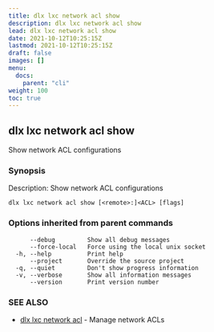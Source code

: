 ```yaml
---
title: dlx lxc network acl show
description: dlx lxc network acl show
lead: dlx lxc network acl show
date: 2021-10-12T10:25:15Z
lastmod: 2021-10-12T10:25:15Z
draft: false
images: []
menu:
  docs:
    parent: "cli"
weight: 100
toc: true
---
```

## dlx lxc network acl show

Show network ACL configurations

### Synopsis

Description:
  Show network ACL configurations



```
dlx lxc network acl show [<remote>:]<ACL> [flags]
```

### Options inherited from parent commands

```
      --debug         Show all debug messages
      --force-local   Force using the local unix socket
  -h, --help          Print help
      --project       Override the source project
  -q, --quiet         Don't show progress information
  -v, --verbose       Show all information messages
      --version       Print version number
```

### SEE ALSO

* [dlx lxc network acl](/docs/cmd/dlx_lxc_network_acl)	 - Manage network ACLs

